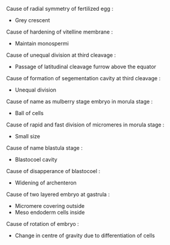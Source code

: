 Cause of radial symmetry of fertilized egg  :
- Grey crescent 

Cause of hardening of vitelline membrane  :
- Maintain monospermi

Cause of unequal division at third cleavage  :
- Passage of latitudinal cleavage furrow above the equator 

Cause of formation of segementation cavity at third cleavage :
- Unequal division 


Cause of name as mulberry stage embryo in morula stage :
- Ball of cells

Cause of rapid and fast division of micromeres in morula stage :
- Small size

Cause of name blastula stage :
- Blastocoel cavity

Cause of disapperance of blastocoel :
- Widening of archenteron

Cause of two layered embryo at gastrula :
- Micromere covering outside
- Meso endoderm cells inside

Cause of rotation of embryo :
- Change in centre of gravity due to differentiation of cells

